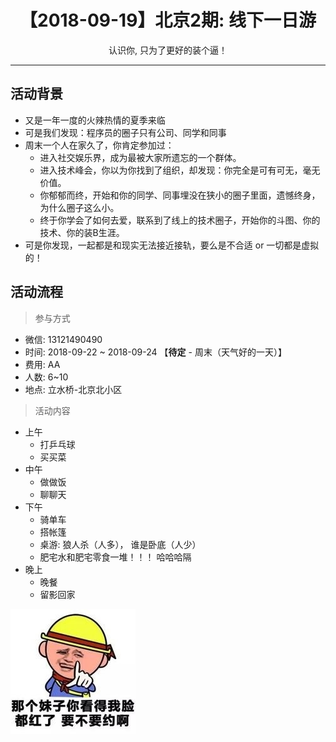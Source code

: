 <h1 align="center">【2018-09-19】北京2期: 线下一日游</h1>
<p align="center">认识你, 只为了更好的装个逼！</p>

---

## 活动背景

* 又是一年一度的火辣热情的夏季来临
* 可是我们发现：程序员的圈子只有公司、同学和同事
* 周末一个人在家久了，你肯定参加过：
    * 进入社交娱乐界，成为最被大家所遗忘的一个群体。
    * 进入技术峰会，你以为你找到了组织，却发现：你完全是可有可无，毫无价值。
    * 你郁郁而终，开始和你的同学、同事埋没在狭小的圈子里面，遗憾终身，为什么圈子这么小。
    * 终于你学会了如何去爱，联系到了线上的技术圈子，开始你的斗图、你的技术、你的装B生涯。
* 可是你发现，一起都是和现实无法接近接轨，要么是不合适 or 一切都是虚拟的！

## 活动流程

> 参与方式

* 微信: 13121490490
* 时间: 2018-09-22 ~ 2018-09-24 【**待定** - 周末（天气好的一天）】
* 费用: AA
* 人数: 6~10
* 地点: 立水桥-北京北小区

> 活动内容

* 上午
    * 打乒乓球
    * 买买菜
* 中午
    * 做做饭
    * 聊聊天
* 下午
    * 骑单车
    * 搭帐篷
    * 桌游: 狼人杀（人多）， 谁是卧底（人少）
    * 肥宅水和肥宅零食一堆！！！ 哈哈哈隔
* 晚上
    * 晚餐
    * 留影回家

![](/img/social/15251587787438.jpg)
